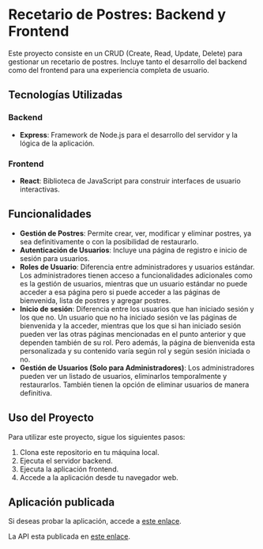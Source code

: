 # Recetario de Postres: Backend y Frontend

Este proyecto consiste en un CRUD (Create, Read, Update, Delete) para gestionar un recetario de postres. Incluye tanto el desarrollo del backend como del frontend para una experiencia completa de usuario.

## Tecnologías Utilizadas

### Backend
- **Express**: Framework de Node.js para el desarrollo del servidor y la lógica de la aplicación.

### Frontend
- **React**: Biblioteca de JavaScript para construir interfaces de usuario interactivas.

## Funcionalidades

- **Gestión de Postres**: Permite crear, ver, modificar y eliminar postres, ya sea definitivamente o con la posibilidad de restaurarlo.
- **Autenticación de Usuarios**: Incluye una página de registro e inicio de sesión para usuarios.
- **Roles de Usuario**: Diferencia entre administradores y usuarios estándar. Los administradores tienen acceso a funcionalidades adicionales como es la gestión de usuarios, mientras que un usuario estándar no puede acceder a esa página pero si puede acceder a las páginas de bienvenida, lista de postres y agregar postres.
- **Inicio de sesión**: Diferencia entre los usuarios que han iniciado sesión y los que no. Un usuario que no ha iniciado sesión ve las páginas de bienvenida y la acceder, mientras que los que si han iniciado sesión pueden ver las otras páginas mencionadas en el punto anterior y que dependen también de su rol. Pero además, la página de bienvenida esta personalizada y su contenido varía según rol y según sesión iniciada o no.
- **Gestión de Usuarios (Solo para Administradores)**: Los administradores pueden ver un listado de usuarios, eliminarlos temporalmente y restaurarlos. También tienen la opción de eliminar usuarios de manera definitiva.

## Uso del Proyecto

Para utilizar este proyecto, sigue los siguientes pasos:

1. Clona este repositorio en tu máquina local.
2. Ejecuta el servidor backend.
3. Ejecuta la aplicación frontend.
4. Accede a la aplicación desde tu navegador web.

## Aplicación publicada

Si deseas probar la aplicación, accede a [este enlace](https://front-postres-proyecto-final-ls.vercel.app/).

La API esta publicada en [este enlace](https://postres-proyecto-final.vercel.app/).



